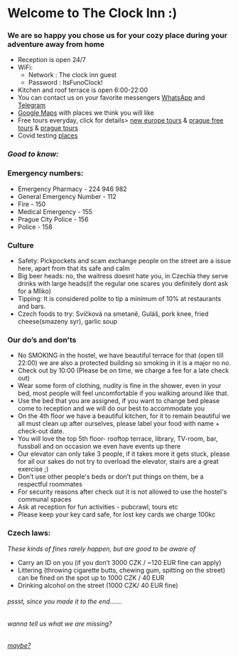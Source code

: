 # Welcome to The Clock Inn :)

### We are so happy you chose us for your cozy place during your adventure away from home 

- Reception is open  24/7 
- WiFi:
  * Network : The clock inn guest
  * Password : ItsFunoClock!
- Kitchen and roof terrace is open 6:00-22:00
- You can contact us on your favorite messengers [WhatsApp](https://wa.me/420732581255?text=Hi%20I'm%20a%20customer%20looking%20for%20information) and [Telegram](https://t.me/Theclockinn) 
- [Google Maps](https://www.google.com/maps/d/edit?mid=1YrDBJHvlzYAawm2uVQbHT9CmMmj_q7Rk&usp=sharing) with places we think you will like 
- Free tours everyday, click for details> [new europe tours](https://www.neweuropetours.eu/prague-walking-tours/) & [prague free tours](https://praguefreetours.com/) & [prague tours](https://prague-tours.eu/)
- Covid testing [places](https://covid.praha.eu/)

### *Good to know:*

### Emergency numbers:

- Emergency Pharmacy - 224 946 982
- General Emergency Number - 112
- Fire - 150
- Medical Emergency - 155
- Prague City Police - 156
- Police - 158

### Culture

- Safety: Pickpockets and scam exchange people on the street are a issue here, apart from that its safe and calm
- Big beer heads: no, the waitress doesnt hate you, in Czechia they serve drinks with large heads(if the regular one scares you definitely dont ask for a Mlìko)
- Tipping: It is considered polite to tip a minimum of 10% at restaurants and bars.
- Czech foods to try: Svíčková na smetaně, Guláš, pork knee, fried cheese(smazeny syr), garlic soup

### Our do’s and don'ts

- No SMOKING in the hostel, we have beautiful terrace for that (open till 22:00) we are also a protected building so smoking in it is a major no no.
- Check out by 10:00 (Please be on time, we charge a fee for a late check out)
- Wear some form of clothing, nudity is fine in the shower, even in your bed, most people will feel uncomfortable if you walking around like that.
- Use the bed that you are assigned, if you want to change bed please come to reception and we will do our best to accommodate you   
- On the 4th floor we have a beautiful kitchen, for it to remain beautiful we all must clean up after ourselves, please label your food with name + check-out date. 
- You will love the top 5th floor- rooftop terrace, library, TV-room, bar, fussball and on occasion we even have events up there
- Our elevator can only take 3 people, if it takes more it gets stuck, please for all our sakes do not try to overload the elevator, stairs are a great exercise ;) 
- Don’t use other people's beds or don’t put things on them, be a respectful roommates
- For security reasons after check out it is not allowed to use the hostel's communal spaces 
- Ask at reception for fun activities - pubcrawl, tours etc
- Please keep your key card safe, for lost key cards we charge 100kc

### Czech laws: 

*These kinds of fines rarely happen, but are good to be aware of*
- Carry an ID on you (if you don’t 3000 CZK / ~120 EUR fine can apply)
- Littering (throwing cigarette butts, chewing gum, spitting on the street) can be fined on the spot up to 1000 CZK / 40 EUR
- Drinking alcohol on the street (1000 CZK/ 40 EUR fine)

###### pssst, since you made it to the end.......
###### wanna tell us what we are missing?
###### [maybe?](https://forms.gle/QsiAbr7Mfbh3wGkv9)
